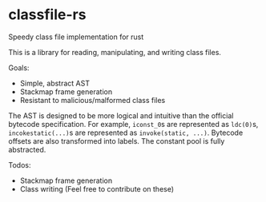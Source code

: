 # classfile-rs
Speedy class file implementation for rust

This is a library for reading, manipulating, and writing class files.

Goals:
* Simple, abstract AST
* Stackmap frame generation
* Resistant to malicious/malformed class files

The AST is designed to be more logical and intuitive than the official bytecode specification. 
For example, `iconst_0`s are represented as `ldc(0)`s, `incokestatic(...)`s are represented as `invoke(static, ...)`.
Bytecode offsets are also transformed into labels.
The constant pool is fully abstracted.

Todos:
* Stackmap frame generation
* Class writing
(Feel free to contribute on these)
